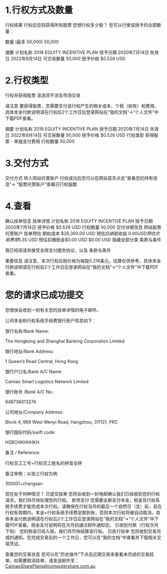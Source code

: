 

# 1.行权方式及数量
行权结果
行权后您将获得所有股票
您想行权多少股？
您可以行使该授予的全部数量：

数量 (最多 50,000)
50,000


摘要
计划名称
2018 EQUITY INCENTIVE PLAN
授予日期
2020年7月14日
失效日
2022年8月14日
可交易数量
50,000
授予价格
$0.526 USD


# 2.行权类型
行权并获得股票
该选项不涉及市场交易

请注意
要获得股票，您需要支付该行权产生的相关成本、个税（如有）和费用。具体本金付款说明请在行权后2个工作日后登录网站在“我的文档”→“个人文件”中下载PDF查看。

摘要
计划名称
2018 EQUITY INCENTIVE PLAN
授予日期
2020年7月14日
失效日
2022年8月14日
可交易数量
50,000
授予价格
$0.526 USD
行权类型
获得股票 - 单独支付费用
行权数量
50,000


# 3.交付方式
交付方式
转入网站托管账户
行权成功后您可以在网站首页点击“查看您的持有信息”-> “股票托管账户”查看已行权股数


# 4.查看
确认挂单信息
挂单详情
计划名称
2018 EQUITY INCENTIVE PLAN
授予日期
2020年7月14日
授予价格
$0.526 USD
行权数量
50,000
交付详细信息
网站股票托管账户
挂单预估
期权成本
$26,300.00 USD
预估应纳税收益
$0.00 USD
预估交易费用$5.35 USD
预估扣缴税金$0.00 USD
$0.00 USD
隐藏全部分类
条款与条件

我已经阅读并接受全球支付服务协议，以及 条款与条件

重要信息
请注意，本次行权应税价格为每股0.216美元。估算仅供参考。具体本金付款说明请在行权后2个工作日后登录网站在“我的文档”→“个人文件”中下载PDF查看。


# 您的请求已成功提交
您很快会收到一封有关您的挂单详情的电子邮件。

公司本金和行权系统手续费银行账户信息如下：

银行名称/Bank Name:

The Hongkong and Shanghai Banking Corporation Limited

银行地址/Bank Address:

1 Queen’s Road Central, Hong Kong

银行户口名/Bank A/C Name:

Cainiao Smart Logistics Network Limited

银行账号 /Bank A/C No.:

848736013274

公司地址/Company Address:

Block 4, 969 West Wenyi Road, Hangzhou, 311121, PRC

银行国际代码/swift code:

HSBCHKHHHKH

备注 / Reference:

行权员工工号+行权员工姓名的拼音全拼

备注举例：以张三行权为例

100001+zhangsan


现在处于何种情况？
已提交挂单
您将会收到一封电邮确认我们已经收到您的行权请求。我们将尽快处理您的行权。
款项支付
您需要全额支付本金，税金及行权系统手续费才能完成本次行权。请确保在行权当月的最后一个自然日（含）前，且在行权有效期内，本金+行权系统手续费足额到账，否则本次行权将被自动取消。具体本金付款说明请在行权后2个工作日后登录网站在“我的文档”→“个人文件”中下载PDF查看。税金支付说明将在次月初通过邮件通知您。
已收到付款（行权次月下旬）
您的税金已经入账。我们将尽快结算该行权。
已执行挂单
您将收到交易完成的通知。在完成交易后的一个工作日，您可以在“我的文档”中查看并下载相关交易凭证。

查看您的交易状态
您可以在“历史操作”下点击近期交易来查看未完成的交易挂单。如需要取消挂单，请发送邮件至：CainiaoSharePlans@computershare.com.au

